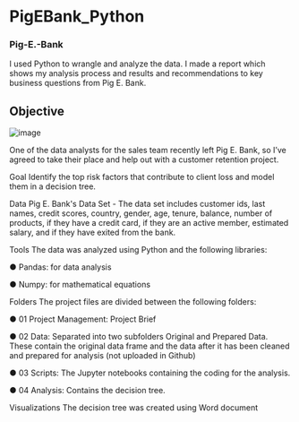 # PigEBank_Python
### Pig-E.-Bank
I used Python to wrangle and analyze the data. I made a report which shows my analysis process and results and recommendations to key business questions from Pig E. Bank.

## Objective
![image](https://github.com/nanusunita/PigEBank_Python/assets/160656980/ad15ec31-bfdf-4237-8615-2da8f06beaa6)


One of the data analysts for the sales team recently left Pig E. Bank, so I’ve agreed to take their place and help out with a customer retention project.

Goal
Identify the top risk factors that contribute to client loss and model them in a decision tree.

Data
Pig E. Bank's Data Set -  The data set includes customer ids, last names, credit scores, country, gender, age, tenure, balance, number of products, if they have a credit card, if they are an active member, estimated salary, and if they have exited from the bank.

Tools
The data was analyzed using Python and the following libraries:

● Pandas: for data analysis

● Numpy: for mathematical equations

Folders
The project files are divided between the following folders:

● 01 Project Management: Project Brief

● 02 Data: Separated into two subfolders Original and Prepared Data. These contain the original data frame and the data after it has been cleaned and prepared for analysis (not uploaded in Github)

● 03 Scripts: The Jupyter notebooks containing the coding for the analysis.

● 04 Analysis: Contains the decision tree.


Visualizations
The decision tree was created using Word document
